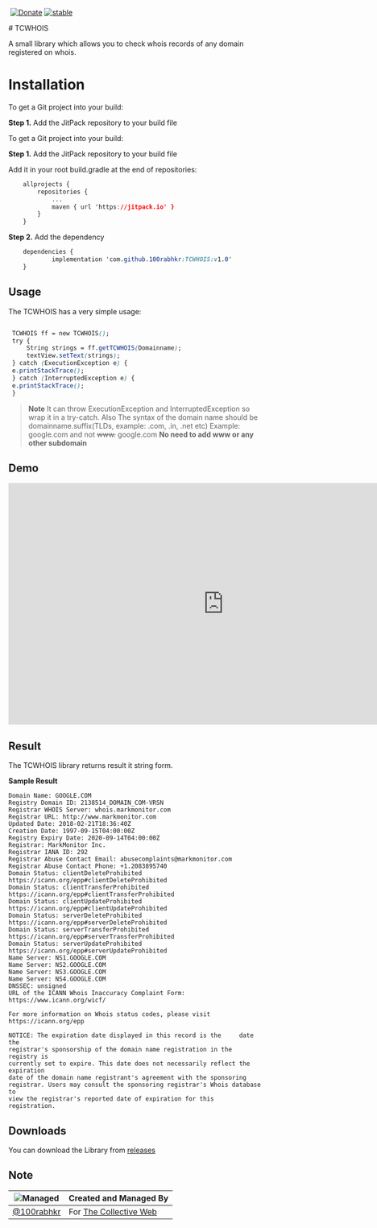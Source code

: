 <p><a href="https://jitpack.io/#100rabhkr/TCWHOIS"><img src="https://jitpack.io/v/100rabhkr/TCWHOIS.svg" alt=""></a>   <a href="http://paypal.me/100rabhkr"><img src="https://img.shields.io/badge/Donate-PayPal-green.svg" alt="Donate"></a> <a href="http://github.com/badges/stability-badges"><img src="http://badges.github.io/stability-badges/dist/stable.svg" alt="stable"></a></p>
# TCWHOIS

A small library which allows you to check whois records of any domain registered on whois.


# Installation

To get a Git project into your build:

**Step 1.**  Add the JitPack repository to your build file

To get a Git project into your build:

**Step 1.**  Add the JitPack repository to your build file

Add it in your root build.gradle at the end of repositories:

```css
	allprojects {
		repositories {
			...
			maven { url 'https://jitpack.io' }
		}
	}
```

**Step 2.**  Add the dependency

```css
	dependencies {
	        implementation 'com.github.100rabhkr:TCWHOIS:v1.0'
	}
```

## Usage

The TCWHOIS has a very simple usage: 


   ```css
   
	TCWHOIS ff = new TCWHOIS();
    try {  
	    String strings = ff.getTCWHOIS(Domainname);  
	    textView.setText(strings);  
	} catch (ExecutionException e) {  
    e.printStackTrace();  
	} catch (InterruptedException e) {  
    e.printStackTrace();  
	}
```	

    

> **Note**
It can throw ExecutionException and InterruptedException so wrap it in a try-catch.
Also The syntax of the domain name should be domainname.suffix(TLDs, example: .com, .in, .net etc)
Example: google.com and not ~~www.~~ google.com
**No need to add www or any other subdomain**


## Demo

<iframe width="854" height="480" src="https://appetize.io/embed/kmxxfkv3jxykb2z36fghtnc4z4?device=nexus5&scale=75&orientation=portrait&osVersion=7.1" frameborder="0" allowfullscreen></iframe>

## Result

The TCWHOIS library returns result it string form.

**Sample Result**

    Domain Name: GOOGLE.COM  
	Registry Domain ID: 2138514_DOMAIN_COM-VRSN  
	Registrar WHOIS Server: whois.markmonitor.com  
	Registrar URL: http://www.markmonitor.com  
	Updated Date: 2018-02-21T18:36:40Z  
	Creation Date: 1997-09-15T04:00:00Z  
	Registry Expiry Date: 2020-09-14T04:00:00Z  
	Registrar: MarkMonitor Inc.  
	Registrar IANA ID: 292  
	Registrar Abuse Contact Email: abusecomplaints@markmonitor.com  
	Registrar Abuse Contact Phone: +1.2083895740  
	Domain Status: clientDeleteProhibited 		
	https://icann.org/epp#clientDeleteProhibited  
	Domain Status: clientTransferProhibited 
	https://icann.org/epp#clientTransferProhibited  
	Domain Status: clientUpdateProhibited 
	https://icann.org/epp#clientUpdateProhibited  
	Domain Status: serverDeleteProhibited 	
	https://icann.org/epp#serverDeleteProhibited  
	Domain Status: serverTransferProhibited https://icann.org/epp#serverTransferProhibited  
	Domain Status: serverUpdateProhibited 	https://icann.org/epp#serverUpdateProhibited  
	Name Server: NS1.GOOGLE.COM  
	Name Server: NS2.GOOGLE.COM  
	Name Server: NS3.GOOGLE.COM  
	Name Server: NS4.GOOGLE.COM  
	DNSSEC: unsigned  
	URL of the ICANN Whois Inaccuracy Complaint Form: https://www.icann.org/wicf/  

	For more information on Whois status codes, please visit https://icann.org/epp  
  
	NOTICE: The expiration date displayed in this record is the 	date the  
	registrar's sponsorship of the domain name registration in the registry is  
	currently set to expire. This date does not necessarily reflect the expiration  
	date of the domain name registrant's agreement with the sponsoring  
	registrar. Users may consult the sponsoring registrar's Whois database to  
	view the registrar's reported date of expiration for this registration.  
  


## Downloads

You can download the Library from [releases](https://github.com/100rabhkr/TCWHOIS/releases)



## Note

|![Managed](https://image.ibb.co/jiARgz/40978490_234042307291317_8497249025953628160_n.jpg)  | Created and Managed By |
|--|--|
| [@100rabhkr](https://github.com/100rabhkr) |For [The Collective Web](https://thecollectiveweb.com)  |
